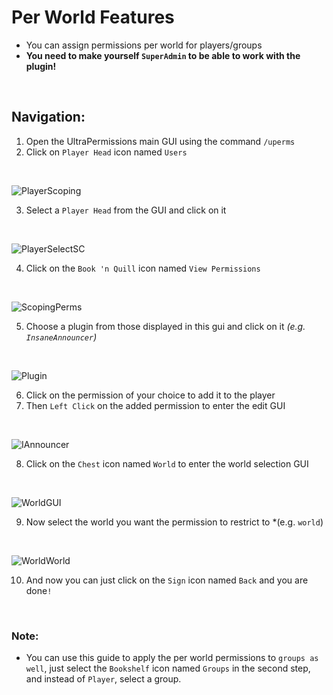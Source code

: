 # Per World Features
- You can assign permissions per world for players/groups
- **You need to make yourself `SuperAdmin` to be able to work with the plugin!** 
<br>

## Navigation:
1. Open the UltraPermissions main GUI using the command `/uperms`
2. Click on `Player Head` icon named `Users`
<br>

![PlayerScoping](https://imgur.com/fCJknTc.png)
<br>

3. Select a `Player Head` from the GUI and click on it
<br>

![PlayerSelectSC](https://imgur.com/YTtfCkG.png)
<br>

4. Click on the `Book 'n Quill` icon named `View Permissions`
<br>

![ScopingPerms](https://imgur.com/bvYNaSE.png)
<br>

5. Choose a plugin from those displayed in this gui and click on it *(e.g. `InsaneAnnouncer`)*
<br>

![Plugin](https://imgur.com/vzXsjtH.png)
<br>

6. Click on the permission of your choice to add it to the player
7. Then `Left Click` on the added permission to enter the edit GUI
<br>

![IAnnouncer](https://imgur.com/Xq48tMy.png)
<br>

8. Click on the `Chest` icon named `World` to enter the world selection GUI
<br>

![WorldGUI](https://imgur.com/WNtHooO.png)
<br>

9. Now select the world you want the permission to restrict to *(e.g. `world`)
<br>

![WorldWorld](https://imgur.com/W0E7NYo.png)
<br>

10. And now you can just click on the `Sign` icon named `Back` and you are done`!`
<br>

### **Note**:
- You can use this guide to apply the per world permissions to `groups as well`,
  just select the `Bookshelf` icon named `Groups` in the second step,
  and instead of `Player`, select a group.